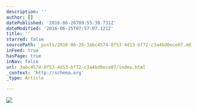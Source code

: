 ```yaml
---
description: ''
author: []
datePublished: '2016-06-26T09:55:30.731Z'
dateModified: '2016-06-25T07:57:07.121Z'
title: ''
starred: false
sourcePath: _posts/2016-06-26-3abc4574-8f53-4d13-bf72-c3a4bd0ece07.md
inFeed: true
hasPage: true
inNav: false
url: 3abc4574-8f53-4d13-bf72-c3a4bd0ece07/index.html
_context: 'http://schema.org'
_type: Article

---
```

![](https://the-grid-user-content.s3-us-west-2.amazonaws.com/15044419-0ed7-425c-8ce8-ac738ffb0623.jpg)
